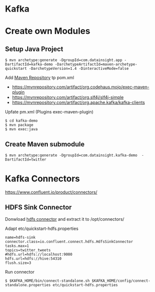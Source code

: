 # Kafka

# Create own Modules

## Setup Java Project

    $ mvn archetype:generate -DgroupId=com.datainsight.app -DartifactId=kafka-demo -DarchetypeArtifactId=maven-archetype-quickstart -DarchetypeVersion=1.4 -DinteractiveMode=false

Add [Maven Repository](https://mvnrepository.com/) tp pom.xml
* https://mvnrepository.com/artifact/org.codehaus.mojo/exec-maven-plugin
* https://mvnrepository.com/artifact/org.slf4j/slf4j-simple
* https://mvnrepository.com/artifact/org.apache.kafka/kafka-clients
<a/>

Upfate pm.xml (Plugins exec-maven-plugin)

    $ cd kafka-demo
    $ mvn package
    $ mvn exec:java

## Create Maven submodule

    $ mvn archetype:generate -DgroupId=com.datainsight.kafka-demo  -DartifactId=twitter

# Kafka Connectors

https://www.confluent.io/product/connectors/

## HDFS Sink Connector

Donwload [hdfs connector](https://www.confluent.io/hub/confluentinc/kafka-connect-hdfs) and extract it to /opt/connectors/

Adapt etc/quickstart-hdfs.properties

    name=hdfs-sink
    connector.class=io.confluent.connect.hdfs.HdfsSinkConnector
    tasks.max=1
    topics=twitter_tweets
    #hdfs.url=hdfs://localhost:9000
    hdfs.url=hdfs://hive:54310
    flush.size=3

Run connector

    $ $KAFKA_HOME/bin/connect-standalone.sh $KAFKA_HOME/config/connect-standalone.properties etc/quickstart-hdfs.properties